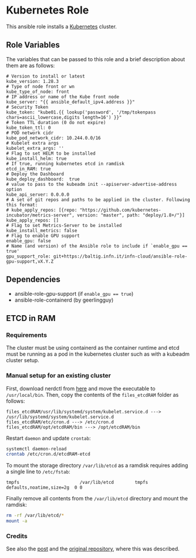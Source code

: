 # Kubernetes Role

This ansible role installs a [Kubernetes](https://kubernetes.io/) cluster.

## Role Variables

The variables that can be passed to this role and a brief description about them are as follows:

    # Version to install or latest
    kube_version: 1.28.3
    # Type of node front or wn
    kube_type_of_node: front
    # IP address or name of the Kube front node
    kube_server: "{{ ansible_default_ipv4.address }}"
    # Security Token
    kube_token: "kube01.{{ lookup('password', '/tmp/tokenpass chars=ascii_lowercase,digits length=16') }}"
    # Token TTL duration (0 do not expire)
    kube_token_ttl: 0
    # POD network cidr
    kube_pod_network_cidr: 10.244.0.0/16
    # Kubelet extra args
    kubelet_extra_args: ''
    # Flag to set HELM to be installed
    kube_install_helm: true
    # If true, running kubernetes etcd in ramdisk
    etcd_in_RAM: true
    # Deploy the Dashboard
    kube_deploy_dashboard:  true
    # value to pass to the kubeadm init --apiserver-advertise-address option
    kube_api_server: 0.0.0.0
    # A set of git repos and paths to be applied in the cluster. Following this format:
    # kube_apply_repos: [{repo: "https://github.com/kubernetes-incubator/metrics-server", version: "master", path: "deploy/1.8+/"}]
    kube_apply_repos: []
    # Flag to set Metrics-Server to be installed
    kube_install_metrics: false
    # Flag to enable GPU support
    enable_gpu: false
    # Name (and version) of the Ansible role to include if `enable_gpu == true'
    gpu_support_role: git+https://baltig.infn.it/infn-cloud/ansible-role-gpu-support,vX.Y.Z

## Dependencies

- ansible-role-gpu-support (if `enable_gpu == true`)
- ansible-role-containerd (by geerlingguy)

## ETCD in RAM

### Requirements

The cluster must be using containerd as the container runtime and etcd must be running as a pod in the kubernetes cluster such as with a kubeadm cluster setup.

### Manual setup for an existing cluster

First, download nerdctl from [here](https://github.com/containerd/nerdctl) and move the executable to `/usr/local/bin`. Then, copy the contents of the `files_etcdRAM` folder as follows:

```text
files_etcdRAM/usr/lib/systemd/system/kubelet.service.d ---> /usr/lib/systemd/system/kubelet.service.d
files_etcdRAM/etc/cron.d ---> /etc/cron.d
files_etcdRAM/opt/etcdRAM/bin ---> /opt/etcdRAM/bin
```

Restart `daemon` and update `crontab`:

```bash
systemctl daemon-reload
crontab /etc/cron.d/etcdRAM-etcd
```

To mount the storage directory `/var/lib/etcd` as a ramdisk requires adding a single line to `/etc/fstab`:

```text
tmpfs                       /var/lib/etcd        tmpfs   defaults,noatime,size=2g  0 0
```

Finally remove all contents from the `/var/lib/etcd` directory and mount the ramdisk:

```bash
rm -rf /var/lib/etcd/*
mount -a
```

### Credits

See also the [post](https://brakkee.org/site/2023/02/14/silencing-kubernetes-at-home/) and the [original repository](https://git.wamblee.org/blog/code/src/branch/main/etcd-inmemory), where this was described.
